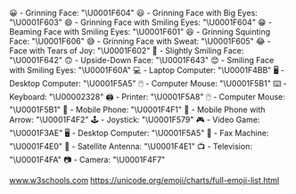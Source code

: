 😀 - Grinning Face: "\U0001F604"
😃 - Grinning Face with Big Eyes: "\U0001F603"
😄 - Grinning Face with Smiling Eyes: "\U0001F604"
😁 - Beaming Face with Smiling Eyes: "\U0001F601"
😆 - Grinning Squinting Face: "\U0001F606"
😅 - Grinning Face with Sweat: "\U0001F605"
😂 - Face with Tears of Joy: "\U0001F602"
🙂 - Slightly Smiling Face: "\U0001F642"
🙃 - Upside-Down Face: "\U0001F643"
😊 - Smiling Face with Smiling Eyes: "\U0001F60A"
💻 - Laptop Computer: "\U0001F4BB"
🖥️ - Desktop Computer: "\U0001F5A5"
🖱️ - Computer Mouse: "\U0001F5B1"
⌨️ - Keyboard: "\U00002328"
🖨️ - Printer: "\U0001F5A8"
🖱️ - Computer Mouse: "\U0001F5B1"
📱 - Mobile Phone: "\U0001F4F1"
📲 - Mobile Phone with Arrow: "\U0001F4F2"
🕹️ - Joystick: "\U0001F579"
🎮 - Video Game: "\U0001F3AE"
🖥️ - Desktop Computer: "\U0001F5A5"
📠 - Fax Machine: "\U0001F4E0"
📡 - Satellite Antenna: "\U0001F4E1"
📺 - Television: "\U0001F4FA"
📷 - Camera: "\U0001F4F7"

www.w3schools.com
https://unicode.org/emoji/charts/full-emoji-list.html